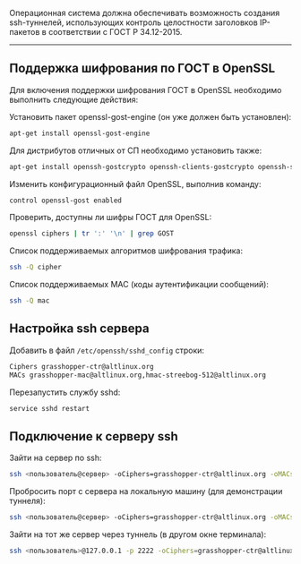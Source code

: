 Операционная система должна обеспечивать возможность создания ssh-туннелей, использующих контроль целостности заголовков IP-пакетов в соответствии с ГОСТ Р 34.12-2015. 

___

## Поддержка шифрования по ГОСТ в OpenSSL

Для включения поддержки шифрования ГОСТ в OpenSSL необходимо выполнить следующие действия:

Установить пакет openssl-gost-engine (он уже должен быть установлен):
```bash
apt-get install openssl-gost-engine
```

Для дистрибутов отличных от СП необходимо установить также:

```bash
apt-get install openssh-gostcrypto openssh-clients-gostcrypto openssh-server-gostcrypto openssh-server-control-gostcrypto openssh-common-gostcrypto openssh-askpass-common-gostcrypto
```

Изменить конфигурационный файл OpenSSL, выполнив команду:
```bash
control openssl-gost enabled
```

Проверить, доступны ли шифры ГОСТ для OpenSSL:
```bash
openssl ciphers | tr ':' '\n' | grep GOST
```

Список поддерживаемых алгоритмов шифрования трафика:

```bash
ssh -Q cipher
```

Список поддерживаемых MAC (коды аутентификации сообщений):

```bash
ssh -Q mac
```

## Настройка ssh сервера

Добавить в файл `/etc/openssh/sshd_config` строки:

```bash
Ciphers grasshopper-ctr@altlinux.org
MACs grasshopper-mac@altlinux.org,hmac-streebog-512@altlinux.org
```

Перезапустить службу sshd:

```bash
service sshd restart
```

## Подключение к серверу ssh

Зайти на сервер по ssh:

```bash
ssh <пользователь@сервер> -oCiphers=grasshopper-ctr@altlinux.org -oMACs=grasshopper-mac@altlinux.org,hmac-streebog-512@altlinux.org
```

Пробросить порт с сервера на локальную машину (для демонстрации туннеля):

```bash
ssh <пользователь@сервер> -oCiphers=grasshopper-ctr@altlinux.org -oMACs=grasshopper-mac@altlinux.org,hmac-streebog-512@altlinux.org -L 127.0.0.1:2222:127.0.0.1:22
```

Зайти на тот же сервер через туннель (в другом окне терминала):

```bash
ssh <пользователь>@127.0.0.1 -p 2222 -oCiphers=grasshopper-ctr@altlinux.org -oMACs=grasshopper-mac@altlinux.org,hmac-streebog-512@altlinux.org
```


